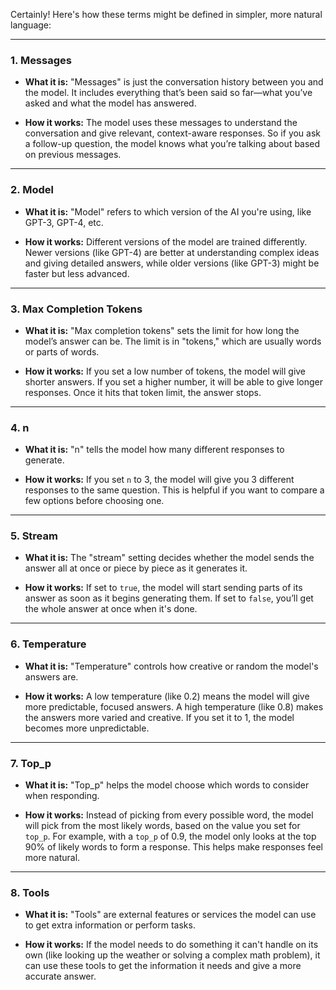 Certainly! Here's how these terms might be defined in simpler, more natural language:

---

### **1. Messages**

- **What it is:** "Messages" is just the conversation history between you and the model. It includes everything that’s been said so far—what you’ve asked and what the model has answered.
  
- **How it works:** The model uses these messages to understand the conversation and give relevant, context-aware responses. So if you ask a follow-up question, the model knows what you’re talking about based on previous messages.

---

### **2. Model**

- **What it is:** "Model" refers to which version of the AI you're using, like GPT-3, GPT-4, etc.
  
- **How it works:** Different versions of the model are trained differently. Newer versions (like GPT-4) are better at understanding complex ideas and giving detailed answers, while older versions (like GPT-3) might be faster but less advanced.

---

### **3. Max Completion Tokens**

- **What it is:** "Max completion tokens" sets the limit for how long the model’s answer can be. The limit is in "tokens," which are usually words or parts of words.
  
- **How it works:** If you set a low number of tokens, the model will give shorter answers. If you set a higher number, it will be able to give longer responses. Once it hits that token limit, the answer stops.

---

### **4. n**

- **What it is:** "n" tells the model how many different responses to generate.
  
- **How it works:** If you set `n` to 3, the model will give you 3 different responses to the same question. This is helpful if you want to compare a few options before choosing one.

---

### **5. Stream**

- **What it is:** The "stream" setting decides whether the model sends the answer all at once or piece by piece as it generates it.
  
- **How it works:** If set to `true`, the model will start sending parts of its answer as soon as it begins generating them. If set to `false`, you’ll get the whole answer at once when it's done.

---

### **6. Temperature**

- **What it is:** "Temperature" controls how creative or random the model's answers are.
  
- **How it works:** A low temperature (like 0.2) means the model will give more predictable, focused answers. A high temperature (like 0.8) makes the answers more varied and creative. If you set it to 1, the model becomes more unpredictable.

---

### **7. Top_p**

- **What it is:** "Top_p" helps the model choose which words to consider when responding.
  
- **How it works:** Instead of picking from every possible word, the model will pick from the most likely words, based on the value you set for `top_p`. For example, with a `top_p` of 0.9, the model only looks at the top 90% of likely words to form a response. This helps make responses feel more natural.

---

### **8. Tools**

- **What it is:** "Tools" are external features or services the model can use to get extra information or perform tasks.
  
- **How it works:** If the model needs to do something it can't handle on its own (like looking up the weather or solving a complex math problem), it can use these tools to get the information it needs and give a more accurate answer.

